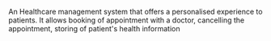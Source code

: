 An Healthcare management system that offers a personalised experience to patients. It allows booking of appointment with a doctor, cancelling the appointment, storing of patient's health information 
